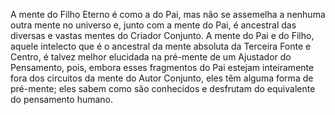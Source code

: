 ﻿A mente do Filho Eterno é como a do Pai, mas não se assemelha a nenhuma outra mente no universo e, junto com a mente do Pai, é ancestral das diversas e vastas mentes do Criador Conjunto. A mente do Pai e do Filho, aquele intelecto que é o ancestral da mente absoluta da Terceira Fonte e Centro, é talvez melhor elucidada na pré-mente de um Ajustador do Pensamento, pois, embora esses fragmentos do Pai estejam inteiramente fora dos circuitos da mente do Autor Conjunto, eles têm alguma forma de pré-mente; eles sabem como são conhecidos e desfrutam do equivalente do pensamento humano.